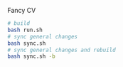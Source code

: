 Fancy CV

```bash
# build
bash run.sh
# sync general changes
bash sync.sh
# sync general changes and rebuild
bash sync.sh -b
```
